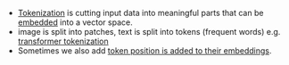  
- [Tokenization](/ml/Tokenization-in-Machine-Learning-Explained) is cutting input data into meaningful parts that can be [embedded](/ml/Embeddings-in-Machine-Learning-Explained) into a vector space.
- image is split into patches, text is split into tokens (frequent words) e.g. [transformer tokenization](/ml/transformer-embeddings-and-tokenization)
- Sometimes we also add [token position is added to their embeddings](/ml/transformer-positional-embeddings-and-encodings).

